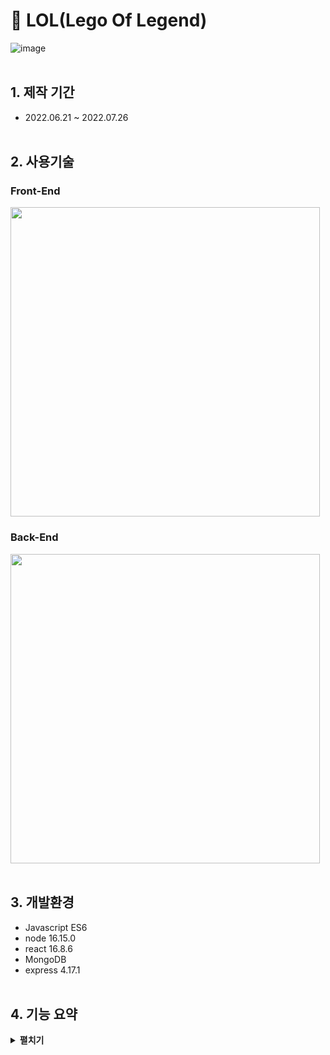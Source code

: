 # :pushpin: LOL(Lego Of Legend)
![image](https://user-images.githubusercontent.com/82345970/186317207-5406c28d-0539-4d9e-aa5e-233437ed92a3.png)
<br></br>

## 1. 제작 기간
- 2022.06.21 ~ 2022.07.26
<br></br>
## 2. 사용기술
### Front-End
<img width="495" src="https://user-images.githubusercontent.com/82345970/181676463-73a3ce66-f1d4-4664-b3ef-79d4f4ac6d3c.png">

### Back-End
<img width="495" src="https://user-images.githubusercontent.com/82345970/181676175-2c696020-c998-4b78-a79d-1f75f5526cb0.png">
<br></br>



## 3. 개발환경
- Javascript ES6
- node 16.15.0
- react 16.8.6
- MongoDB
- express 4.17.1
<br></br>
## 4. 기능 요약
<details>
<summary><b>펼치기</b></summary>
<div markdown="1">

#### 4.1. 인증 :pushpin: [코드 확인]()
- 로그인
  - 이메일
  
#### 4.2. 유저 :pushpin: [코드 확인]()
- 회원가입  

#### 4.3. 상품 :pushpin: [코드 확인]()
- 상품업로드
- 상품조회
- 상품상세정보

#### 4.4 결제 :pushpin: [코드 확인]()
- PayPal  
